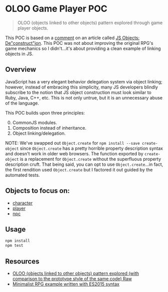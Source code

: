 # OLOO Game Player POC
> OLOO (objects linked to other objects) pattern explored through game player objects.

This POC is based on a [comment] on an article called [JS Objects: De"construct"ion]. This POC was not about improving the original RPG's game mechanics so I didn't...it's about providing a clean example of linking objects in JS.

## Overview

JavaScript has a very elegant behavior delegation system via object linking; however, instead of embracing this simplicity, many JS developers blindly subscribe to the notion that JS object construction must look similar to Ruby, Java, C++, etc. This is not only untrue, but it is an unnecessary abuse of the language.

This POC builds upon three principles:

0. CommonJS modules.
0. Composition instead of inheritance.
0. Object linking/delegation.

NOTE: We've swapped out `Object.create` for `npm install --save create-object` since `Object.create` has a pretty horrible property description syntax and doesn't work in older web browsers. The function exported by `create-object` is a replacement for `Object.create` without the superfluous property description cruft. That being said, you can opt to use `Object.create`...in fact, the first rendition used `Object.create` but I factored it out guided by the automated tests.

## Objects to focus on:

- [character]
- [player]
- [npc]

## Usage

```sh
npm install
npm test
```

## Resources

 - [OLOO (objects linked to other objects) pattern explored (with comparison to the prototype style of the same code) Raw][oloo1]
 - [Minimalist RPG example written with ES2015 syntax]

[oloo1]: https://gist.github.com/getify/5572383
[Minimalist RPG example written with ES2015 syntax]: https://gist.github.com/bpesquet/6dac5adeb5f31fdc1951
[comment]: http://davidwalsh.name/javascript-objects-deconstruction#comment-503607
[JS Objects: De"construct"ion]: http://davidwalsh.name/javascript-objects-deconstruction
[character]: character.js
[player]: player.js
[npc]: npc.js
